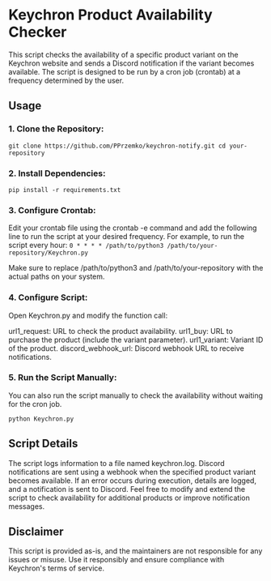 # Keychron Product Availability Checker
This script checks the availability of a specific product variant on the Keychron website and sends a Discord notification if the variant becomes available. The script is designed to be run by a cron job (crontab) at a frequency determined by the user.

## Usage
### 1. Clone the Repository:
`git clone https://github.com/PPrzemko/keychron-notify.git
cd your-repository`
### 2. Install Dependencies:
`pip install -r requirements.txt`
### 3. Configure Crontab:
Edit your crontab file using the crontab -e command and add the following line to run the script at your desired frequency. For example, to run the script every hour:
`0 * * * * /path/to/python3 /path/to/your-repository/Keychron.py`

Make sure to replace /path/to/python3 and /path/to/your-repository with the actual paths on your system.

### 4. Configure Script:
Open Keychron.py and modify the function call:

url1_request: URL to check the product availability.
url1_buy: URL to purchase the product (include the variant parameter).
url1_variant: Variant ID of the product.
discord_webhook_url: Discord webhook URL to receive notifications.
### 5. Run the Script Manually:
You can also run the script manually to check the availability without waiting for the cron job.

`python Keychron.py
`

## Script Details
The script logs information to a file named keychron.log.
Discord notifications are sent using a webhook when the specified product variant becomes available.
If an error occurs during execution, details are logged, and a notification is sent to Discord.
Feel free to modify and extend the script to check availability for additional products or improve notification messages.

## Disclaimer
This script is provided as-is, and the maintainers are not responsible for any issues or misuse. Use it responsibly and ensure compliance with Keychron's terms of service.





